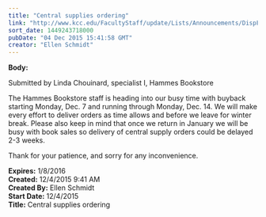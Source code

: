 ```yaml
---
title: "Central supplies ordering"
link: "http://www.kcc.edu/FacultyStaff/update/Lists/Announcements/DispForm.aspx?ID=2106"
sort_date: 1449243718000
pubDate: "04 Dec 2015 15:41:58 GMT"
creator: "Ellen Schmidt"
---
```


<div><b>Body:</b> <div class="ExternalClass5D5139332B2546F88E1C059C3E2011A1"><p>Submitted by Linda Chouinard, specialist I, Hammes Bookstore</p>
<p>The Hammes Bookstore staff is heading into our busy time with buyback starting Monday, Dec. 7 and running through Monday, Dec. 14. We will make every effort to deliver orders as time allows and before we leave for winter break. Please also keep in mind that once we return in January we will be busy with book sales so delivery of central supply orders could be delayed 2-3 weeks.</p>
<p>Thank for your patience, and sorry for any inconvenience.<br /></p></div></div>
<div><b>Expires:</b> 1/8/2016</div>
<div><b>Created:</b> 12/4/2015 9:41 AM</div>
<div><b>Created By:</b> Ellen Schmidt</div>
<div><b>Start Date:</b> 12/4/2015</div>
<div><b>Title:</b> Central supplies ordering</div>
